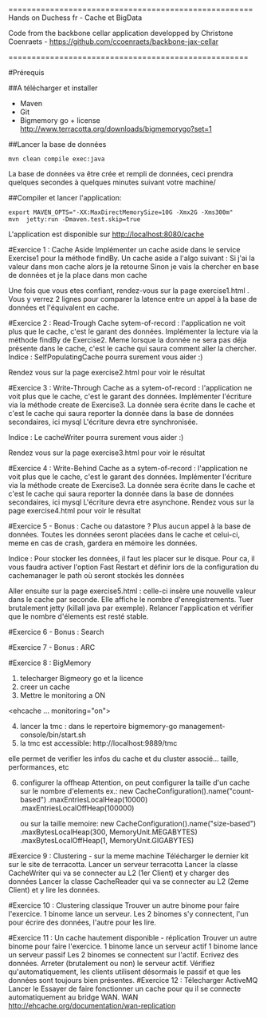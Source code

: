 =====================================================
Hands on Duchess fr - Cache et BigData

Code from the backbone cellar application developped by Christone Coenraets - https://github.com/ccoenraets/backbone-jax-cellar

====================================================

#Prérequis

##A télécharger et installer

 - Maven
 - Git
 - Bigmemory go + license http://www.terracotta.org/downloads/bigmemorygo?set=1

##Lancer la base de données

    mvn clean compile exec:java

La base de données va être crée et rempli de données, ceci prendra quelques secondes à quelques minutes suivant votre machine/

##Compiler et lancer l'application:

    export MAVEN_OPTS="-XX:MaxDirectMemorySize=10G -Xmx2G -Xms300m"
    mvn  jetty:run -Dmaven.test.skip=true
L'application est disponible sur [http://localhost:8080/cache](http://localhost:8080/cache)

#Exercice 1 :  Cache Aside
Implémenter un cache aside dans le service Exercise1 pour la méthode findBy.
Un cache aside a l'algo suivant :
Si j'ai la valeur dans mon cache alors je la retourne
Sinon je vais la chercher en base de données et je la place dans mon cache

Une fois que vous etes confiant, rendez-vous sur la page exercise1.html  . Vous y verrez 2 lignes pour comparer la latence entre un appel à la base de données et l'équivalent en cache.


#Exercice 2 :  Read-Trough
Cache sytem-of-record : l'application ne voit plus que le cache, c'est le garant des données.
Implémenter la lecture via la méthode findBy de Exercise2. Meme lorsque la donnée ne sera pas déja présente dans le cache,
c'est le cache qui saura comment aller la chercher.
Indice : SelfPopulatingCache pourra surement vous aider :)


Rendez vous sur la page exercise2.html pour voir le résultat

#Exercice 3 : Write-Through
Cache as a sytem-of-record : l'application ne voit plus que le cache, c'est le garant des données.
Implémenter l'écriture via la méthode create de Exercise3. La donnée sera écrite dans le cache et c'est le cache qui saura reporter la donnée dans la base de données secondaires, ici mysql
L'écriture devra etre synchronisée.
 
Indice : Le cacheWriter pourra surement vous aider :)
 
Rendez vous sur la page exercise3.html pour voir le résultat

#Exercice 4 : Write-Behind
Cache as a sytem-of-record : l'application ne voit plus que le cache, c'est le garant des données.
Implémenter l'écriture via la méthode create  de Exercise3. La donnée sera écrite dans le cache et c'est le cache qui saura reporter la donnée dans la base de données secondaires, ici mysql
L'écriture devra etre asynchone.
Rendez vous sur la page exercise4.html pour voir le résultat

#Exercice 5 - Bonus : Cache ou datastore ?
Plus aucun appel à la base de données.
Toutes les données seront placées dans le cache et celui-ci, meme en cas de crash, gardera en mémoire les données.

Indice : Pour stocker les données, il faut les placer sur le disque. Pour ca, il vous faudra activer l'option Fast Restart
et définir lors de la configuration du cachemanager le path où seront stockés les données

Aller ensuite sur la page exercise5.html : celle-ci insère une nouvelle valeur dans le cache par seconde. Elle affiche le nombre d'enregistrements.
Tuer brutalement jetty (killall java par exemple).
Relancer l'application et vérifier que le nombre d'élements est resté stable.


#Exercice 6 - Bonus : Search

#Exercice 7 - Bonus : ARC

#Exercice 8 : BigMemory

 1) telecharger Bigmeory go et la licence
 2) creer un cache
 3) Mettre le monitoring a ON

  <ehcache ...
           monitoring="on">
    <managementRESTService enabled="true" bind="localhost:9888"/>
  </ehcache>

 4) lancer la tmc :
     dans le repertoire bigmemory-go
          management-console/bin/start.sh
 5) la tmc est accessible:
  http://localhost:9889/tmc

  elle permet de verifier les infos du cache et du cluster associé... taille, performances, etc

 6) configurer la offheap
    Attention, on peut configurer la taille d'un cache sur le nombre d'elements
      ex.:
       new CacheConfiguration().name("count-based")
                    .maxEntriesLocalHeap(10000)
                    .maxEntriesLocalOffHeap(100000)

      ou sur la taille memoire:
      new CacheConfiguration().name("size-based")
                  .maxBytesLocalHeap(300, MemoryUnit.MEGABYTES)
                  .maxBytesLocalOffHeap(1, MemoryUnit.GIGABYTES)





#Exercice 9 : Clustering - sur la meme machine
Télécharger le dernier kit sur le site de terracotta.
Lancer un serveur terracotta
Lancer la classe CacheWriter qui va se connecter au L2 (1er Client) et y charger des données
Lancer la classe CacheReader qui va se connecter au L2 (2eme Client) et y lire les données.

#Exercice 10 : Clustering classique
 Trouver un autre binome pour faire l'exercice.
 1 binome lance un serveur.
 Les 2 binomes s'y connectent, l'un pour écrire des données, l'autre pour les lire.

#Exercice 11 : Un cache hautement disponible - réplication
 Trouver un autre binome pour faire l'exercice.
 1 binome lance un serveur actif
 1 binome lance un serveur passif
 Les 2 binomes se connectent sur l'actif.
 Ecrivez des données.
 Arreter (brutalement ou non) le serveur actif.
 Vérifiez qu'automatiquement, les clients utilisent désormais le passif et que les données sont toujours bien
  présentes.
#Exercice 12  :
Télecharger ActiveMQ
Lancer le
Essayer de faire fonctionner un cache pour qu il se connecte automatiquement au bridge WAN.
WAN http://ehcache.org/documentation/wan-replication



